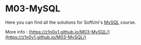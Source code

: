 # M03-MySQL

Here you can find all the solutions for SoftUni's [MySQL](https://softuni.bg/trainings/3602/mysql-january-2022) course.

More info : [https://z1n0v1.github.io/M03-MySQL/](https://z1n0v1.github.io/M03-MySQL/)

